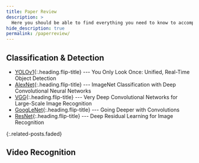 ```yaml
---
title: Paper Review
description: >
  Here you should be able to find everything you need to know to accomplish the most common tasks when blogging with Hydejack.
hide_description: true
permalink: /paperreview/
---
```


## Classification & Detection
* [YOLOv1]{:.heading.flip-title} --- You Only Look Once: Unified, Real-Time Object Detection
* [AlexNet]{:.heading.flip-title} --- ImageNet Classification with Deep Convolutional Neural Networks
* [VGG]{:.heading.flip-title} --- Very Deep Convolutional Networks for Large-Scale Image Recognition
* [GoogLeNet]{:.heading.flip-title} --- Going Deeper with Convolutions
* [ResNet]{:.heading.flip-title} --- Deep Residual Learning for Image Recognition

{:.related-posts.faded}

## Video Recognition

<!--
## Other
* [LICENSE]{:.heading.flip-title} --- The license of this project.
* [NOTICE]{:.heading.flip-title} --- Parts of this program are provided under separate licenses.
* [CHANGELOG]{:.heading.flip-title} --- Version history of Hydejack.
{:.related-posts.faded}
-->




[yolov1]: YOLOv1.md
[AlexNet]: AlexNet.md
[VGG]: VGG.md
[GoogLeNet]: GoogLeNet.md
[ResNet]: ResNet.md

<!--
  [LICENSE]: ../LICENSE.md
  [NOTICE]: ../NOTICE.md
  [CHANGELOG]: ../CHANGELOG.md
-->
